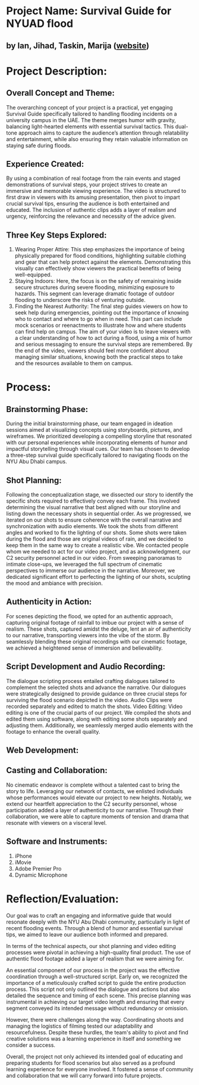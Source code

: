 # Project Name: Survival Guide for NYUAD flood 
## by Ian, Jihad, Taskin, Marija ([website]())

# Project Description:
## Overall Concept and Theme:
The overarching concept of your project is a practical, yet engaging Survival Guide specifically tailored to handling flooding incidents on a university campus in the UAE. The theme merges humor with gravity, balancing light-hearted elements with essential survival tactics. This dual-tone approach aims to capture the audience’s attention through relatability and entertainment, while also ensuring they retain valuable information on staying safe during floods.
## Experience Created:
By using a combination of real footage from the rain events and staged demonstrations of survival steps, your project strives to create an immersive and memorable viewing experience. The video is structured to first draw in viewers with its amusing presentation, then pivot to impart crucial survival tips, ensuring the audience is both entertained and educated. The inclusion of authentic clips adds a layer of realism and urgency, reinforcing the relevance and necessity of the advice given.
## Three Key Steps Explored:
1. Wearing Proper Attire: This step emphasizes the importance of being physically prepared for flood conditions, highlighting suitable clothing and gear that can help protect against the elements. Demonstrating this visually can effectively show viewers the practical benefits of being well-equipped.
2. Staying Indoors: Here, the focus is on the safety of remaining inside secure structures during severe flooding, minimizing exposure to hazards. This segment can leverage dramatic footage of outdoor flooding to underscore the risks of venturing outside.
3. Finding the Nearest Authority: The final step guides viewers on how to seek help during emergencies, pointing out the importance of knowing who to contact and where to go when in need. This part can include mock scenarios or reenactments to illustrate how and where students can find help on campus.
The aim of your video is to leave viewers with a clear understanding of how to act during a flood, using a mix of humor and serious messaging to ensure the survival steps are remembered. By the end of the video, viewers should feel more confident about managing similar situations, knowing both the practical steps to take and the resources available to them on campus.

# Process:
## Brainstorming Phase:
During the initial brainstorming phase, our team engaged in ideation sessions aimed at visualizing concepts using storyboards, pictures, and wireframes. We prioritized developing a compelling storyline that resonated with our personal experiences while incorporating elements of humor and impactful storytelling through visual cues. Our team has chosen to develop a three-step survival guide specifically tailored to navigating floods on the NYU Abu Dhabi campus. 
## Shot Planning:
Following the conceptualization stage, we dissected our story to identify the specific shots required to effectively convey each frame. This involved determining the visual narrative that best aligned with our storyline and listing down the necessary shots in sequential order. As we progressed, we iterated on our shots to ensure coherence with the overall narrative and synchronization with audio elements. We took the shots from different angles and worked to fix the lighting of our shots. Some shots were taken during the flood and those are original videos of rain, and we decided to keep them in the same way to create a realistic vibe. We contacted people whom we needed to act for our video project, and as acknowledgment, our C2 security personnel acted in our video. 
From sweeping panoramas to intimate close-ups, we leveraged the full spectrum of cinematic perspectives to immerse our audience in the narrative. Moreover, we dedicated significant effort to perfecting the lighting of our shots, sculpting the mood and ambiance with precision.
## Authenticity in Action:
For scenes depicting the flood, we opted for an authentic approach, capturing original footage of rainfall to imbue our project with a sense of realism. These shots, captured amidst the deluge, lent an air of authenticity to our narrative, transporting viewers into the vibe of the storm. By seamlessly blending these original recordings with our cinematic footage, we achieved a heightened sense of immersion and believability. 
## Script Development and Audio Recording:
The dialogue scripting process entailed crafting dialogues tailored to complement the selected shots and advance the narrative. Our dialogues were strategically designed to provide guidance on three crucial steps for surviving the flood scenario depicted in the video. Audio Clips were recorded separately and edited to match the shots. 
Video Editing: 
Video editing is one of the crucial parts of our project. We compiled the shots and edited them using software, along with editing some shots separately and adjusting them. Additionally, we seamlessly merged audio elements with the footage to enhance the overall quality. 
## Web Development: 
## Casting and Collaboration:
No cinematic endeavor is complete without a talented cast to bring the story to life. Leveraging our network of contacts, we enlisted individuals whose performances would elevate our project to new heights. Notably, we extend our heartfelt appreciation to the C2 security personnel, whose participation added a layer of authenticity to our narrative. Through their collaboration, we were able to capture moments of tension and drama that resonate with viewers on a visceral level.
## Software and Instruments: 
1. iPhone
2. iMovie
3. Adobe Premier Pro
4. Dynamic Microphone


# Reflection/Evaluation:
Our goal was to craft an engaging and informative guide that would resonate deeply with the NYU Abu Dhabi community, particularly in light of recent flooding events. Through a blend of humor and essential survival tips, we aimed to leave our audience both informed and prepared.

In terms of the technical aspects, our shot planning and video editing processes were pivotal in achieving a high-quality final product. The use of authentic flood footage added a layer of realism that we were aiming for. 

An essential component of our process in the project was the effective coordination through a well-structured script. Early on, we recognized the importance of a meticulously crafted script to guide the entire production process. This script not only outlined the dialogue and actions but also detailed the sequence and timing of each scene. This precise planning was instrumental in achieving our target video length and ensuring that every segment conveyed its intended message without redundancy or omission.

However, there were challenges along the way. Coordinating shoots and managing the logistics of filming tested our adaptability and resourcefulness. Despite these hurdles, the team's ability to pivot and find creative solutions was a learning experience in itself and something we consider a success.

Overall, the project not only achieved its intended goal of educating and preparing students for flood scenarios but also served as a profound learning experience for everyone involved. It fostered a sense of community and collaboration that we will carry forward into future projects.


